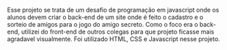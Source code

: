 Esse projeto se trata de um desafio de programação em javascript onde os alunos devem criar o back-end de um site onde é feito o cadastro e o sorteio de amigos para o jogo do amigo secreto. 
Como o foco era o back-end, utilizei do front-end de outros colegas para que projeto ficasse mais agradavel visualmente.
Foi utilizado HTML, CSS e Javascript nesse projeto.
